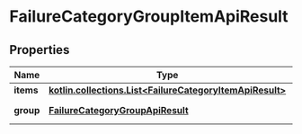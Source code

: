 
# FailureCategoryGroupItemApiResult

## Properties
| Name | Type | Description | Notes |
| ------------ | ------------- | ------------- | ------------- |
| **items** | [**kotlin.collections.List&lt;FailureCategoryItemApiResult&gt;**](FailureCategoryItemApiResult.md) | Group data |  |
| **group** | [**FailureCategoryGroupApiResult**](FailureCategoryGroupApiResult.md) | Group details |  [optional] |



